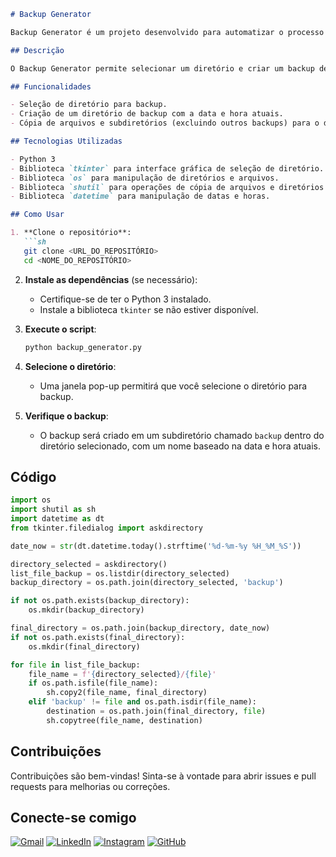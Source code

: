 ```markdown
# Backup Generator

Backup Generator é um projeto desenvolvido para automatizar o processo de backup de arquivos e diretórios. Este projeto foi criado como parte do meu aprendizado em Python e suas bibliotecas. Ele representa o meu primeiro projeto prático usando Python.

## Descrição

O Backup Generator permite selecionar um diretório e criar um backup de seus arquivos e subdiretórios, excluindo outros backups existentes. A estrutura de backup é organizada com base na data e hora da execução, facilitando a gestão e a recuperação dos arquivos.

## Funcionalidades

- Seleção de diretório para backup.
- Criação de um diretório de backup com a data e hora atuais.
- Cópia de arquivos e subdiretórios (excluindo outros backups) para o diretório de backup.

## Tecnologias Utilizadas

- Python 3
- Biblioteca `tkinter` para interface gráfica de seleção de diretório.
- Biblioteca `os` para manipulação de diretórios e arquivos.
- Biblioteca `shutil` para operações de cópia de arquivos e diretórios.
- Biblioteca `datetime` para manipulação de datas e horas.

## Como Usar

1. **Clone o repositório**:
   ```sh
   git clone <URL_DO_REPOSITÓRIO>
   cd <NOME_DO_REPOSITÓRIO>
   ```

2. **Instale as dependências** (se necessário):
   - Certifique-se de ter o Python 3 instalado.
   - Instale a biblioteca `tkinter` se não estiver disponível.

3. **Execute o script**:
   ```sh
   python backup_generator.py
   ```

4. **Selecione o diretório**:
   - Uma janela pop-up permitirá que você selecione o diretório para backup.

5. **Verifique o backup**:
   - O backup será criado em um subdiretório chamado `backup` dentro do diretório selecionado, com um nome baseado na data e hora atuais.

## Código

```python
import os
import shutil as sh
import datetime as dt
from tkinter.filedialog import askdirectory

date_now = str(dt.datetime.today().strftime('%d-%m-%y %H_%M_%S'))

directory_selected = askdirectory()
list_file_backup = os.listdir(directory_selected)
backup_directory = os.path.join(directory_selected, 'backup')

if not os.path.exists(backup_directory):
    os.mkdir(backup_directory)

final_directory = os.path.join(backup_directory, date_now)
if not os.path.exists(final_directory):
    os.mkdir(final_directory)

for file in list_file_backup:
    file_name = f'{directory_selected}/{file}'
    if os.path.isfile(file_name):
        sh.copy2(file_name, final_directory)
    elif 'backup' != file and os.path.isdir(file_name):
        destination = os.path.join(final_directory, file)
        sh.copytree(file_name, destination)
```

## Contribuições

Contribuições são bem-vindas! Sinta-se à vontade para abrir issues e pull requests para melhorias ou correções.

## Conecte-se comigo

[![Gmail](https://img.shields.io/badge/Gmail-333333?style=for-the-badge&logo=gmail&logoColor=red)](mailto:juniorbmelo12@gmail.com)
[![LinkedIn](https://img.shields.io/badge/LinkedIn-0077B5?style=for-the-badge&logo=linkedin&logoColor=white)](https://www.linkedin.com/in/alexsandro-junior-576719297/)
[![Instagram](https://img.shields.io/badge/-Instagram-%23E4405F?style=for-the-badge&logo=instagram&logoColor=white)](https://www.instagram.com/juniorbm.wn/)
[![GitHub](https://img.shields.io/badge/GitHub-100000?style=for-the-badge&logo=github&logoColor=white)](https://github.com/junioom)
```
